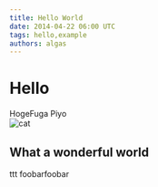 ```yaml
---
title: Hello World
date: 2014-04-22 06:00 UTC
tags: hello,example
authors: algas
---
```


# Hello

HogeFuga Piyo  
![cat](cat.jpg)

## What a wonderful world

ttt
foobarfoobar
